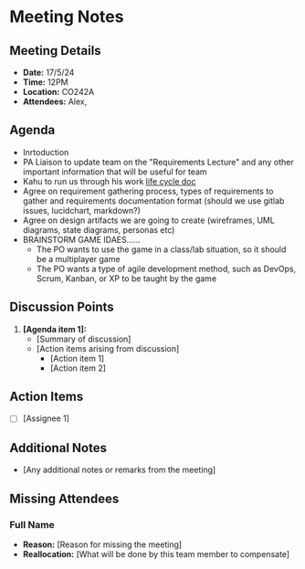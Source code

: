 # Meeting Notes

## Meeting Details
- **Date:** 17/5/24
- **Time:** 12PM
- **Location:** CO242A
- **Attendees:** Alex, 

## Agenda
- Inrtoduction
- PA Liaison to update team on the "Requirements Lecture" and any other important information that will be useful for team
- Kahu to run us through his work [life cycle doc](https://gitlab.ecs.vuw.ac.nz/manninalex/engr302-project/-/blob/main/project_management/workLifeCycle.MD?ref_type=heads)
- Agree on requirement gathering process, types of requirements to gather and requirements documentation format (should we use gitlab issues, lucidchart, markdown?)
- Agree on design artifacts we are going to create (wireframes, UML diagrams, state diagrams, personas etc)
- BRAINSTORM GAME IDAES......
  - The PO wants to use
the game in a class/lab situation, so it should be a multiplayer game
  - The PO wants a type of agile
development method, such as DevOps, Scrum, Kanban, or XP to be taught by the game


## Discussion Points
1. **[Agenda item 1]:**
   - [Summary of discussion]
   - [Action items arising from discussion]
     - [Action item 1]
     - [Action item 2]

## Action Items
- [ ] [Assignee 1]

## Additional Notes
- [Any additional notes or remarks from the meeting]

## Missing Attendees

### Full Name
- **Reason:** [Reason for missing the meeting]
- **Reallocation:** [What will be done by this team member to compensate]

